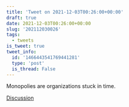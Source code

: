 ```yaml
---
title: 'Tweet on 2021-12-03T00:26:00+00:00'
draft: true
date: 2021-12-03T00:26:00+00:00
slug: '202112030026'
tags:
  - tweets
is_tweet: true
tweet_info:
  id: '1466443541769441281'
  type: 'post'
  is_thread: False
---
```




Monopolies are organizations stuck in time.

[Discussion](https://x.com/sytelus/status/1466443541769441281)
